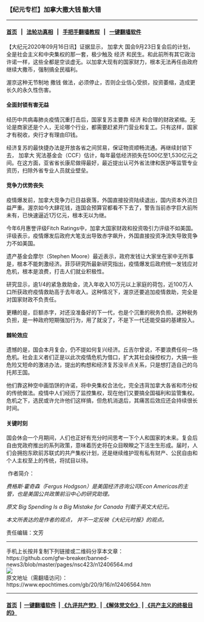 ### 【纪元专栏】加拿大撒大钱 酿大错
------------------------

#### [首页](https://github.com/gfw-breaker/banned-news3/blob/master/README.md) &nbsp;&nbsp;|&nbsp;&nbsp; [法轮功真相](https://github.com/begood0513/basic/blob/master/README.md)  &nbsp;&nbsp;|&nbsp;&nbsp; [手把手翻墙教程](https://github.com/gfw-breaker/guides/wiki)  &nbsp;&nbsp;|&nbsp;&nbsp; [一键翻墙软件](https://github.com/gfw-breaker/nogfw/blob/master/README.md)  



<div><p>
 【大纪元2020年09月16日讯】证据显示，
 <ok href="https://www.epochtimes.com/gb/tag/%E5%8A%A0%E6%8B%BF%E5%A4%A7.html">
  加拿大
 </ok>
 国会9月23日复会后的计划，全是社会主义和中央集权的那一套，极少触及
 <ok href="https://www.epochtimes.com/gb/tag/%E7%BB%8F%E6%B5%8E.html">
  经济
 </ok>
 和民生。和此前所有其它政治许诺一样，这些全都是空谈虚无。以加拿大现有的国家财力，根本无法再任由政府继续大撒币，强制搞全民福利。
</p>
<p>
 渥京这种无节制地
 <ok href="https://www.epochtimes.com/gb/tag/%E6%92%92%E9%92%B1.html">
  撒钱
 </ok>
 做法，必须停止，否则企业信心受损，投资萎缩，造成更长久的永久性伤害。
</p>
<h4>
 全面封锁有害无益
</h4>
<p>
 经历中共病毒肺炎疫情沉重打击后，国家复苏主要靠
 <ok href="https://www.epochtimes.com/gb/tag/%E7%BB%8F%E6%B5%8E.html">
  经济
 </ok>
 和合理的财政紧缩。无论是商家还是个人，无论哪个行业，都需要赶紧开门营业和复工。只有这样，国家才有税收，央行才有理由印钱。
</p>
<p>
 经济复苏的最快捷办法是开放各省之间贸易，保证物资顺畅流通。再继续封锁下去，
 <ok href="https://www.epochtimes.com/gb/tag/%E5%8A%A0%E6%8B%BF%E5%A4%A7.html">
  加拿大
 </ok>
 宪法基金会（CCF）估计，每年最低经济损失在500亿至1,530亿元之间。在这方面，亚省省长康尼做得最好，最近提出认可外省法律和医护等监管专业资历，扫除外省专业人员就业壁垒。
</p>
<h4>
 竞争力优势丧失
</h4>
<p>
 疫情爆发前，加拿大竞争力已日益衰落，外国直接投资陆续退出，国内资本外流日益严重。渥京如今大肆花钱，连国会预算官都看不下去了，警告当前赤字巨大前所未有，已快速逼近1万亿元，根本无以为继。
</p>
<p>
 今年6月惠誉评级Fitch Ratings中，加拿大国家财政和投资吸引力评级不如美国。评级表示，疫情爆发后政府大笔支出导致赤字飙升，外国直接投资净流失导致竞争力不如美国。
</p>
<p>
 遗产基金会摩尔（Stephen Moore）最近表示，政府发钱让大家坐在家中无所事是，根本不能刺激经济。菲莎研究所最新研究指出，疫情爆发后政府统一发钱应对危机，根本是浪费，打击人们就业积极性。
</p>
<p>
 研究显示，逾1/4的紧急救助金，流入年收入10万元以上家庭的荷包，近100万人口所获政府疫情救助高于去年收入。这种情况下，渥京还要追加疫情救助，完全是对国家财政不负责任。
</p>
<p>
 更糟的是，巨额赤字，对还没准备好的下一代，也是个沉重的税务负担。这种税务负担，是一种政府短期强加行为，用了就没了，不是下一代还能受益的基建投入。
</p>
<h4>
 棘轮效应
</h4>
<p>
 遗憾的是，国会本月复会，仍不提如何复兴经济。丘吉尔曾说，不要浪费任何一场危机。社会主义者们正是以此次疫情危机为借口，扩大其社会操控权力，大搞一些危险又短命的激进办法，提出的构想和经济复苏没半点关系，只是想打造自己的乌托邦王国。
</p>
<p>
 他们靠这种空中画馅饼的许诺，将中央集权合法化，完全违背加拿大各省和市分权的传统做法。疫情中人们经历了监控集权，现在他们又要搞全国福利和监管集权。危机之下，选民或许允许他们这样搞，但危机消退后，其痛苦后效应还会持续很长时间。
</p>
<h4>
 关键时刻
</h4>
<p>
 国会休会一个月期间，人们也正好有充分时间思考一下个人和国家的未来。复会后自由党政府推出的系列政策，意味着历史将在众目睽睽之下活生生形成。届时，人们会拥抱东欧前苏联式的共产集权计划，还是继续维护现有私有财产、公民自由和个人主权至上的传统，将拭目以待。
</p>
<p>
 <ok href="https://i.epochtimes.com/assets/uploads/2020/09/WEB_FergusHodgson.jpg">
  <img alt="" class="wp-image-12406598 alignleft" src="https://i.epochtimes.com/assets/uploads/2020/09/WEB_FergusHodgson.jpg"/>
 </ok>
 作者简介：
</p>
<p>
 <em>
  费格斯·霍奇森（Fergus Hodgson）是美国经济咨询公司Econ Americas的主管，也是美国公共政策前沿中心的研究助理。
 </em>
</p>
<p>
 <em>
  原文
  <ok href="https://www.theepochtimes.com/big-spending-is-a-big-mistake-for-canada_3491728.html">
   Big Spending Is a Big Mistake for Canada
  </ok>
  刊载于英文大纪元。
 </em>
</p>
<p>
 <em>
  本文所表达的是作者的观点， 并不一定反映《大纪元时报》的观点。
 </em>
</p>
<p>
 责任编辑：文芳
</p>
</div>
<hr/>
手机上长按并复制下列链接或二维码分享本文章：<br/>
https://github.com/gfw-breaker/banned-news3/blob/master/pages/nsc423/n12406564.md <br/>
<a href='https://github.com/gfw-breaker/banned-news3/blob/master/pages/nsc423/n12406564.md'><img src='https://github.com/gfw-breaker/banned-news3/blob/master/pages/nsc423/n12406564.md.png'/></a> <br/>
原文地址（需翻墙访问）：https://www.epochtimes.com/gb/20/9/16/n12406564.htm


------------------------
#### [首页](https://github.com/gfw-breaker/banned-news3/blob/master/README.md) &nbsp;|&nbsp; [一键翻墙软件](https://github.com/gfw-breaker/nogfw/blob/master/README.md) &nbsp;| [《九评共产党》](https://github.com/gfw-breaker/9ping.md/blob/master/README.md#九评之一评共产党是什么) | [《解体党文化》](https://github.com/gfw-breaker/jtdwh.md/blob/master/README.md) | [《共产主义的终极目的》](https://github.com/gfw-breaker/gczydzjmd.md/blob/master/README.md)


<img src='http://gfw-breaker.win/banned-news3/pages/nsc423/n12406564.md' width='0px' height='0px'/>